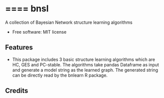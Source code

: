 ====
bnsl
====




A collection of Bayesian Network structure learning algorithms


* Free software: MIT license


Features
--------

* This package includes 3 basic structure learning algorithms which are HC, GES and PC-stable. The algorithms take pandas Dataframe as input and generate a model string as the learned graph. The generated string can be directly read by the bnlearn R package.

Credits
-------
